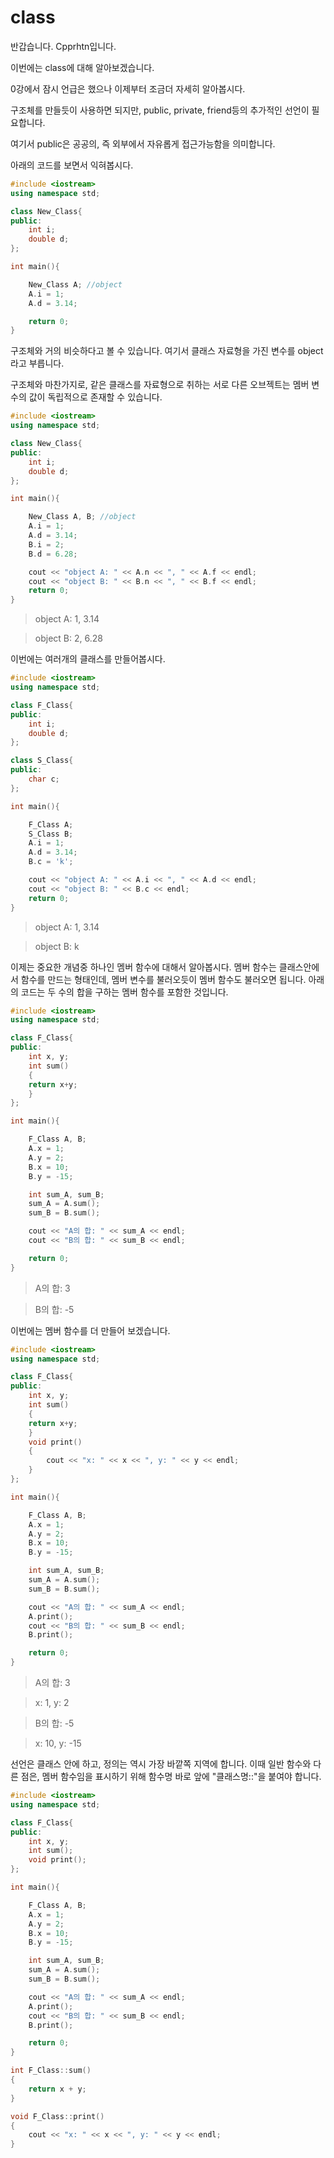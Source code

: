 # class
반갑습니다. Cpprhtn입니다.

이번에는 class에 대해 알아보겠습니다.

0강에서 잠시 언급은 했으나 이제부터 조금더 자세히 알아봅시다.

구조체를 만들듯이 사용하면 되지만, public, private, friend등의 추가적인 선언이 필요합니다.

여기서 public은 공공의, 즉 외부에서 자유롭게 접근가능함을 의미합니다.

아래의 코드를 보면서 익혀봅시다.

```C++
#include <iostream>
using namespace std; 

class New_Class{  
public:
    int i;
    double d;
};

int main(){

    New_Class A; //object
    A.i = 1;
    A.d = 3.14;

    return 0;
}
```
구조체와 거의 비슷하다고 볼 수 있습니다.
여기서 클래스 자료형을 가진 변수를 object라고 부릅니다.


구조체와 마찬가지로, 같은 클래스를 자료형으로 취하는 서로 다른 오브젝트는 멤버 변수의 값이 독립적으로 존재할 수 있습니다.

```C++
#include <iostream>
using namespace std; 

class New_Class{  
public:
    int i;
    double d;
};

int main(){

    New_Class A, B; //object
    A.i = 1;
    A.d = 3.14;
    B.i = 2;
    B.d = 6.28;

    cout << "object A: " << A.n << ", " << A.f << endl;
    cout << "object B: " << B.n << ", " << B.f << endl;
    return 0;
}
```
> object A: 1, 3.14

> object B: 2, 6.28


이번에는 여러개의 클래스를 만들어봅시다.
```C++
#include <iostream>
using namespace std; 

class F_Class{
public:
    int i;
    double d;
};

class S_Class{
public:
    char c;
};

int main(){

    F_Class A;
    S_Class B;
    A.i = 1;
    A.d = 3.14;
    B.c = 'k';

    cout << "object A: " << A.i << ", " << A.d << endl;
    cout << "object B: " << B.c << endl;
    return 0;
}
```
> object A: 1, 3.14

> object B: k


이제는 중요한 개념중 하나인 멤버 함수에 대해서 알아봅시다.
멤버 함수는 클래스안에서 함수를 만드는 형태인데, 멤버 변수를 불러오듯이 멤버 함수도 불러오면 됩니다.
아래의 코드는 두 수의 합을 구하는 멤버 함수를 포함한 것입니다.
```C++
#include <iostream>
using namespace std;

class F_Class{
public:
    int x, y;
    int sum()
    {
    return x+y;
    }
};

int main(){

    F_Class A, B;
    A.x = 1;
    A.y = 2;
    B.x = 10;
    B.y = -15;

    int sum_A, sum_B;
    sum_A = A.sum();
    sum_B = B.sum();

    cout << "A의 합: " << sum_A << endl;
    cout << "B의 합: " << sum_B << endl;

    return 0;
}
```
> A의 합: 3

> B의 합: -5


이번에는 멤버 함수를 더 만들어 보겠습니다.
```C++
#include <iostream>
using namespace std;

class F_Class{
public:
    int x, y;
    int sum()
    {
    return x+y;
    }
    void print()
    {
        cout << "x: " << x << ", y: " << y << endl;
    }
};

int main(){

    F_Class A, B;
    A.x = 1;
    A.y = 2;
    B.x = 10;
    B.y = -15;

    int sum_A, sum_B;
    sum_A = A.sum();
    sum_B = B.sum();

    cout << "A의 합: " << sum_A << endl;
    A.print();
    cout << "B의 합: " << sum_B << endl;
    B.print();

    return 0;
}
```
> A의 합: 3

> x: 1, y: 2

> B의 합: -5

> x: 10, y: -15



선언은 클래스 안에 하고, 정의는 역시 가장 바깥쪽 지역에 합니다.
이때 일반 함수와 다른 점은, 멤버 함수임을 표시하기 위해 함수명 바로 앞에 "클래스명::"을 붙여야 합니다.
```C++
#include <iostream>
using namespace std;

class F_Class{
public:
    int x, y;
    int sum();
    void print();
};

int main(){

    F_Class A, B;
    A.x = 1;
    A.y = 2;
    B.x = 10;
    B.y = -15;

    int sum_A, sum_B;
    sum_A = A.sum();
    sum_B = B.sum();

    cout << "A의 합: " << sum_A << endl;
    A.print();
    cout << "B의 합: " << sum_B << endl;
    B.print();

    return 0;
}

int F_Class::sum()
{
    return x + y;
}

void F_Class::print()
{
    cout << "x: " << x << ", y: " << y << endl;
}
```